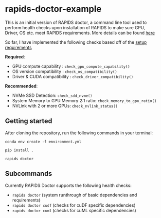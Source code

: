 # rapids-doctor-example

This is an initial version of RAPIDS doctor, a command line tool used to perform health checks upon installation of RAPIDS to make sure GPU, Driver, OS etc. meet RAPIDS requirements. More details can be found [here](https://docs.google.com/document/d/1mNicpQnIcFfPcLdVpewk_UKT56EhhxqPsMLxw0Atx-w/edit#heading=h.2ygxf373qzps)

So far, I have implemented the following checks based off of the [setup requirements](https://docs.rapids.ai/install)

**Required**:

- GPU compute capability : `check_gpu_compute_capability()`
- OS version compatibility : `check_os_compatibility()`
- Driver & CUDA compatibility : `check_driver_compatibility()`

**Recommended**:

- NVMe SSD Detection: `check_sdd_nvme()`
- System Memory to GPU Memory 2:1 ratio: `check_memory_to_gpu_ratio()`
- NVLink with 2 or more GPUs: `check_nvlink_status()`

## Getting started

After cloning the repository, run the following commands in your terminal:

`conda env create -f environment.yml`

`pip install .`

`rapids doctor`

## Subcommands

Currently RAPIDS Doctor supports the following health checks:

- `rapids doctor` (system runthrough of basic dependencies and requirements)
- `rapids doctor cudf` (checks for cuDF specific dependencies)
- `rapids doctor cuml` (checks for cuML specific dependencies)
